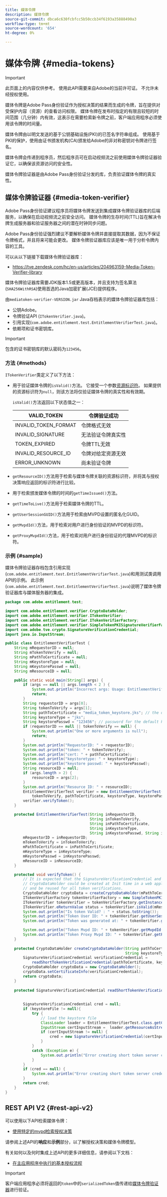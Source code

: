 ```yaml
---
title: 媒体令牌
description: 媒体令牌
source-git-commit: dbca6c630fcbfcc5b50ccb34f6193a35888490a3
workflow-type: tm+mt
source-wordcount: '654'
ht-degree: 0%

---
```


# 媒体令牌 {#media-tokens}

>[!IMPORTANT]
>
>此页面上的内容仅供参考。 使用此API需要来自Adobe的当前许可证。 不允许未经授权使用。

媒体令牌是Adobe Pass身份验证作为授权决策的结果而生成的令牌，旨在提供对受保护内容（资源）的查看访问权限。 媒体令牌在发布时指定的有限且较短的时间范围（几分钟）内有效，这表示在需要检索新令牌之前，客户端应用程序必须使用该令牌的时间量。

媒体令牌由以明文发送的基于公钥基础设施(PKI)的已签名字符串组成。 使用基于PKI的保护，使用由证书颁发机构(CA)颁发给Adobe的非对称密钥对令牌进行签名。

媒体令牌会传递到程序员，然后程序员可在启动视频流之前使用媒体令牌验证器验证它，以确保该资源访问的安全性。

媒体令牌验证器是由Adobe Pass身份验证分发的库，负责验证媒体令牌的真实性。

## 媒体令牌验证器 {#media-token-verifier}

Adobe Pass身份验证建议程序员将媒体令牌发送到集成媒体令牌验证器库的后端服务，以确保在启动视频流之前安全访问。 媒体令牌的生存时间(TTL)旨在解决令牌生成服务器和验证服务器之间的潜在时钟同步问题。

Adobe Pass身份验证强烈建议不要解析媒体令牌并直接提取其数据，因为不保证令牌格式，并且将来可能会更改。 媒体令牌验证器库应该是唯一用于分析令牌内容的工具。

可以从以下链接下载媒体令牌验证器库：

* https://tve.zendesk.com/hc/en-us/articles/204963159-Media-Token-Verifier-library

媒体令牌验证器库需要JDK版本1.5或更高版本，并且支持为签名算法(`SHA256WithRSA`)使用首选的Java加密扩展(JCE)提供程序。

由`mediatoken-verifier-VERSION.jar` Java存档表示的媒体令牌验证器库包括：

* 公钥Adobe。
* 令牌验证API (`ITokenVerifier.java`)。
* 引用实现(`com.adobe.entitlement.test.EntitlementVerifierTest.java`)。
* 依赖项和证书密钥库。

>[!IMPORTANT]
> 
> 包含的证书密钥库的默认密码为`123456`。

### 方法 {#methods}

`ITokenVerifier`类定义了以下方法：

* 用于验证媒体令牌的`isValid()`方法。 它接受一个参数[资源标识符](/help/authentication/integration-guide-programmers/features-standard/entitlements/protected-resources.md)。 如果提供的资源标识符为`null`，则该方法将仅验证媒体令牌的真实性和有效期。

  `isValid()`方法返回以下状态值之一：

  | VALID_TOKEN | 令牌验证成功 |
  |----------------------|-------------------------------------------|
  | INVALID_TOKEN_FORMAT | 令牌格式无效 |
  | INVALID_SIGNATURE | 无法验证令牌真实性 |
  | TOKEN_EXPIRED | 令牌TTL无效 |
  | INVALID_RESOURCE_ID | 令牌对给定资源无效 |
  | ERROR_UNKNOWN | 尚未验证令牌 |

* `getResourceID()`方法用于检索与媒体令牌关联的资源标识符，并将其与授权决策响应返回的标识符进行比较。

* 用于检索颁发媒体令牌的时间的`getTimeIssued()`方法。

* `getTimeToLive()`方法用于检索媒体令牌的TTL。

* `getUserSessionGUID()`方法用于检索由MVPD设置的匿名化GUID。

* `getMvpdId()`方法，用于检索对用户进行身份验证的MVPD的标识符。

* `getProxyMvpdId()`方法，用于检索对用户进行身份验证的代理MVPD的标识符。

### 示例 {#sample}

媒体令牌验证器存档包含引用实现(`com.adobe.entitlement.test.EntitlementVerifierTest.java`)和用测试类调用API的示例。 此示例(`com.adobe.entitlement.text.EntitlementVerifierTest.java`)说明了媒体令牌验证器库与媒体服务器的集成。

```JAVA
package com.adobe.entitlement.test;

import com.adobe.entitlement.verifier.CryptoDataHolder;
import com.adobe.entitlement.verifier.ITokenVerifier;
import com.adobe.entitlement.verifier.ITokenVerifierFactory;
import com.adobe.entitlement.verifier.SimpleTokenPKISignatureVerifierFactory;
import com.adobe.tve.crypto.SignatureVerificationCredential; 
import java.io.InputStream; 

public class EntitlementVerifierTest { 
    String mRequestorID = null;
    String mTokenToVerify = null;
    String mPathToCertificate = null;
    String mKeystoreType = null;
    String mKeystorePasswd = null;
    String mResourceID = null;

    public static void main(String[] args) { 
        if (args == null || args.length < 2 ) {
            System.out.println("Incorrect args: Usage: EntitlementVerifierTest requestorID tokenToVerify [resourceID]");
            return;
        } 
        String requestorID = args[0];
        String tokenToVerify = args[1];
        String pathToCertificate = "media_token_keystore.jks"; // the default keystore provided in the entitlement jar 
        String keystoreType = "jks";
        String keystorePasswd = "123456"; // password for the default keystore 
        if (requestorID == null || tokenToVerify == null) {
            System.out.println("One or more arguments is null");
            return;
        } 
        System.out.println("RequestorID: " + requestorID);
        System.out.println("token: " + tokenToVerify);
        System.out.println("cert: " + pathToCertificate);
        System.out.println("keystoretype: " + keystoreType);
        System.out.println("keystore passwd: " + keystorePasswd);
        String resourceID = null;
        if (args.length > 2) {
            resourceID = args[2];
        }
        System.out.println("Resource ID: " + resourceID);
        EntitlementVerifierTest verifier = new EntitlementVerifierTest(requestorID,
            tokenToVerify, pathToCertificate, keystoreType, keystorePasswd, resourceID);
        verifier.verifyToken();
    } 

    protected EntitlementVerifierTest(String inRequestorID,
                                      String inTokenToVerify,
                                      String inPathToCertificate,
                                      String inKeystoreType,
                                      String inKeystorePasswd, String inResourceID) {
        mRequestorID = inRequestorID;
        mTokenToVerify = inTokenToVerify;
        mPathToCertificate = inPathToCertificate;
        mKeystoreType = inKeystoreType;
        mKeystorePasswd = inKeystorePasswd;
        mResourceID = inResourceID;
    } 

    protected void verifyToken() {
        // It is expected that the SignatureVerificationCredential and 
        // CryptoDataHolder could be created at Init time in a web application 
        // and be reused for all token verifications. 
        CryptoDataHolder cryptoData = createCryptoDataHolder(mPathToCertificate, mKeystoreType, mKeystorePasswd);
        ITokenVerifierFactory tokenVerifierFactory = new SimpleTokenPKISignatureVerifierFactory();
        ITokenVerifier tokenVerifier = tokenVerifierFactory.getInstance(mRequestorID, mTokenToVerify, cryptoData);
        ITokenVerifier.eReturnValue status = tokenVerifier.isValid(mResourceID);
        System.out.println("Is token Valid? : " + status.toString());
        System.out.println("Token User ID: " + tokenVerifier.getUserSessionGUID());
        System.out.println("Token was generated at: " + tokenVerifier.getTimeIssued());

        System.out.println("Token Mvpd ID: " + tokenVerifier.getMvpdId());
        System.out.println("Token Proxy Mvpd ID: " + tokenVerifier.getProxyMvpdId());
    } 
    
    protected CryptoDataHolder createCryptoDataHolder(String pathToCertificate,
                                                      String keystoreType, String keystorePasswd) {
        SignatureVerificationCredential verificationCredential =
            readShortTokenVerificationCredential(pathToCertificate, keystoreType, keystorePasswd);
        CryptoDataHolder cryptoData = new CryptoDataHolder();
        cryptoData.setCertificateInfo(verificationCredential);
        return cryptoData;
    } 
    
    protected SignatureVerificationCredential readShortTokenVerificationCredential(String keystoreFile,
                                                                                   String keystoreType,
                                                                                   String keystorePasswd) {
        SignatureVerificationCredential cred = null; 
        if (keystoreFile != null){
            try {
                // load the keystore file 
                ClassLoader loader = EntitlementVerifierTest.class.getClassLoader();
                InputStream certInputStream =  loader.getResourceAsStream(keystoreFile);
                if (certInputStream != null) {
                    cred = new SignatureVerificationCredential(certInputStream, keystorePasswd, keystoreType);          
                }
            }
            catch (Exception e) {
                System.out.println("Error creating short token server credentials: " + e.getMessage());
            }
        }
        if (cred == null) {
            System.out.println("Error creating short token server credentials");
        } 
        return cred;
    } 
}
```

## REST API V2 {#rest-api-v2}

可以使用以下API检索媒体令牌：

* [使用特定的mvpd检索授权决策](/help/authentication/integration-guide-programmers/rest-apis/rest-api-v2/apis/decisions-apis/rest-api-v2-decisions-apis-retrieve-authorization-decisions-using-specific-mvpd.md)

请参阅上述API的&#x200B;**响应**&#x200B;和&#x200B;**示例**&#x200B;部分，以了解授权决策和媒体令牌模型。

有关如何以及何时集成上述API的更多详细信息，请参阅以下文档：

* [在主应用程序中执行的基本授权流程](/help/authentication/integration-guide-programmers/rest-apis/rest-api-v2/flows/basic-access-flows/rest-api-v2-basic-authorization-primary-application-flow.md)

>[!IMPORTANT]
>
> 客户端应用程序必须将返回的`token`中的`serializedToken`值传递给[媒体令牌验证器](#media-token-verifier)进行验证。
